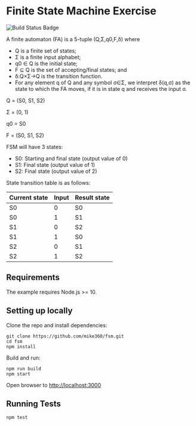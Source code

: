 # Finite State Machine Exercise

![Build Status Badge](https://github.com/mike360/fsm/workflows/Build%20Status/badge.svg)

A finite automaton (FA) is a 5-tuple (Q,Σ,q0,F,δ) where

- Q is a finite set of states;
- Σ is a finite input alphabet;
- q0 ∈ Q is the initial state;
- F ⊆ Q is the set of accepting/final states; and
- δ:Q×Σ→Q is the transition function.
- For any element q of Q and any symbol σ∈Σ, we interpret δ(q,σ) as the state to which the FA moves, if it is in state q and receives the input σ.

Q = (S0, S1, S2)

Σ = (0, 1)

q0 = S0

F = (S0, S1, S2)

FSM will have 3 states:

- S0: Starting and final state (output value of 0)
- S1: Final state (output value of 1)
- S2: Final state (output value of 2)

State transition table is as follows:

| Current state | Input | Result state |
| ------------- | ----- | ------------ |
| S0            | 0     | S0           |
| S0            | 1     | S1           |
| S1            | 0     | S2           |
| S1            | 1     | S0           |
| S2            | 0     | S1           |
| S2            | 1     | S2           |

## Requirements

The example requires Node.js >= 10.

## Setting up locally

Clone the repo and install dependencies:

```
git clone https://github.com/mike360/fsm.git
cd fsm
npm install
```

Build and run:

```
npm run build
npm start
```

Open browser to [http://localhost:3000](http://localhost:3000)

## Running Tests

```
npm test
```
